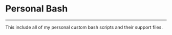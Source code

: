 # Personal Bash

------
 This include all of my personal custom bash scripts and their support files.
